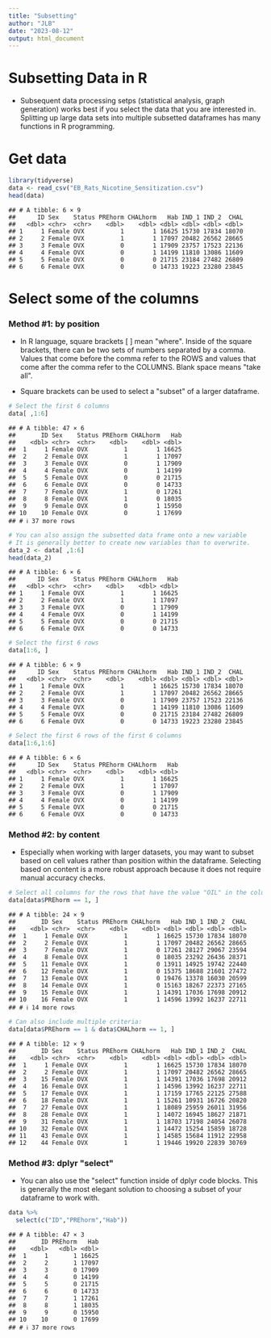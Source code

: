 ```yaml
---
title: "Subsetting"
author: "JLB"
date: "2023-08-12"
output: html_document
---
```




# Subsetting Data in R

- Subsequent data processing setps (statistical analysis, graph generation) works best if you select the data that you are interested in. Splitting up large data sets into multiple subsetted dataframes has many functions in R programming. 

# Get data

```r
library(tidyverse) 
data <- read_csv("EB_Rats_Nicotine_Sensitization.csv")
head(data)
```

```
## # A tibble: 6 × 9
##      ID Sex    Status PREhorm CHALhorm   Hab IND_1 IND_2  CHAL
##   <dbl> <chr>  <chr>    <dbl>    <dbl> <dbl> <dbl> <dbl> <dbl>
## 1     1 Female OVX          1        1 16625 15730 17834 18070
## 2     2 Female OVX          1        1 17097 20482 26562 28665
## 3     3 Female OVX          0        1 17909 23757 17523 22136
## 4     4 Female OVX          0        1 14199 11810 13086 11609
## 5     5 Female OVX          0        0 21715 23184 27482 26809
## 6     6 Female OVX          0        0 14733 19223 23280 23845
```

# Select some of the columns

### Method #1: by position 

- In R language, square brackets [ ] mean "where". Inside of the square brackets, there can be two sets of numbers separated by a comma. Values that come before the comma refer to the ROWS and values that come after the comma refer to the COLUMNS. Blank space means "take all". 

- Square brackets can be used to select a "subset" of a larger dataframe. 


```r
# Select the first 6 columns 
data[ ,1:6] 
```

```
## # A tibble: 47 × 6
##       ID Sex    Status PREhorm CHALhorm   Hab
##    <dbl> <chr>  <chr>    <dbl>    <dbl> <dbl>
##  1     1 Female OVX          1        1 16625
##  2     2 Female OVX          1        1 17097
##  3     3 Female OVX          0        1 17909
##  4     4 Female OVX          0        1 14199
##  5     5 Female OVX          0        0 21715
##  6     6 Female OVX          0        0 14733
##  7     7 Female OVX          1        0 17261
##  8     8 Female OVX          1        0 18035
##  9     9 Female OVX          0        1 15950
## 10    10 Female OVX          0        1 17699
## # ℹ 37 more rows
```

```r
# You can also assign the subsetted data frame onto a new variable 
# It is generally better to create new variables than to overwrite. 
data_2 <- data[ ,1:6] 
head(data_2) 
```

```
## # A tibble: 6 × 6
##      ID Sex    Status PREhorm CHALhorm   Hab
##   <dbl> <chr>  <chr>    <dbl>    <dbl> <dbl>
## 1     1 Female OVX          1        1 16625
## 2     2 Female OVX          1        1 17097
## 3     3 Female OVX          0        1 17909
## 4     4 Female OVX          0        1 14199
## 5     5 Female OVX          0        0 21715
## 6     6 Female OVX          0        0 14733
```

```r
# Select the first 6 rows 
data[1:6, ]
```

```
## # A tibble: 6 × 9
##      ID Sex    Status PREhorm CHALhorm   Hab IND_1 IND_2  CHAL
##   <dbl> <chr>  <chr>    <dbl>    <dbl> <dbl> <dbl> <dbl> <dbl>
## 1     1 Female OVX          1        1 16625 15730 17834 18070
## 2     2 Female OVX          1        1 17097 20482 26562 28665
## 3     3 Female OVX          0        1 17909 23757 17523 22136
## 4     4 Female OVX          0        1 14199 11810 13086 11609
## 5     5 Female OVX          0        0 21715 23184 27482 26809
## 6     6 Female OVX          0        0 14733 19223 23280 23845
```

```r
# Select the first 6 rows of the first 6 columns 
data[1:6,1:6]
```

```
## # A tibble: 6 × 6
##      ID Sex    Status PREhorm CHALhorm   Hab
##   <dbl> <chr>  <chr>    <dbl>    <dbl> <dbl>
## 1     1 Female OVX          1        1 16625
## 2     2 Female OVX          1        1 17097
## 3     3 Female OVX          0        1 17909
## 4     4 Female OVX          0        1 14199
## 5     5 Female OVX          0        0 21715
## 6     6 Female OVX          0        0 14733
```

### Method #2: by content

- Especially when working with larger datasets, you may want to subset based on cell values rather than position within the dataframe. Selecting based on content is a more robust approach because it does not require manual accuracy checks. 


```r
# Select all columns for the rows that have the value "OIL" in the column PREhorm:
data[data$PREhorm == 1, ]
```

```
## # A tibble: 24 × 9
##       ID Sex    Status PREhorm CHALhorm   Hab IND_1 IND_2  CHAL
##    <dbl> <chr>  <chr>    <dbl>    <dbl> <dbl> <dbl> <dbl> <dbl>
##  1     1 Female OVX          1        1 16625 15730 17834 18070
##  2     2 Female OVX          1        1 17097 20482 26562 28665
##  3     7 Female OVX          1        0 17261 28127 29067 23594
##  4     8 Female OVX          1        0 18035 23292 26436 28371
##  5    11 Female OVX          1        0 13911 14925 19742 22440
##  6    12 Female OVX          1        0 15375 18688 21601 27472
##  7    13 Female OVX          1        0 19476 13378 16030 20599
##  8    14 Female OVX          1        0 15163 18267 22373 27165
##  9    15 Female OVX          1        1 14391 17036 17698 20912
## 10    16 Female OVX          1        1 14596 13992 16237 22711
## # ℹ 14 more rows
```


```r
# Can also include multiple criteria: 
data[data$PREhorm == 1 & data$CHALhorm == 1, ]
```

```
## # A tibble: 12 × 9
##       ID Sex    Status PREhorm CHALhorm   Hab IND_1 IND_2  CHAL
##    <dbl> <chr>  <chr>    <dbl>    <dbl> <dbl> <dbl> <dbl> <dbl>
##  1     1 Female OVX          1        1 16625 15730 17834 18070
##  2     2 Female OVX          1        1 17097 20482 26562 28665
##  3    15 Female OVX          1        1 14391 17036 17698 20912
##  4    16 Female OVX          1        1 14596 13992 16237 22711
##  5    17 Female OVX          1        1 17159 17765 22125 27588
##  6    18 Female OVX          1        1 15261 10931 16726 20820
##  7    27 Female OVX          1        1 18089 25959 26011 31956
##  8    28 Female OVX          1        1 14072 16945 18627 21871
##  9    31 Female OVX          1        1 18703 17198 24054 26078
## 10    32 Female OVX          1        1 14472 15254 15859 18728
## 11    43 Female OVX          1        1 14585 15684 11912 22958
## 12    44 Female OVX          1        1 19446 19920 22839 30769
```

### Method #3: dplyr "select"

- You can also use the "select" function inside of dplyr code blocks. This is generally the most elegant solution to choosing a subset of your dataframe to work with.


```r
data %>%
  select(c("ID","PREhorm","Hab"))
```

```
## # A tibble: 47 × 3
##       ID PREhorm   Hab
##    <dbl>   <dbl> <dbl>
##  1     1       1 16625
##  2     2       1 17097
##  3     3       0 17909
##  4     4       0 14199
##  5     5       0 21715
##  6     6       0 14733
##  7     7       1 17261
##  8     8       1 18035
##  9     9       0 15950
## 10    10       0 17699
## # ℹ 37 more rows
```





